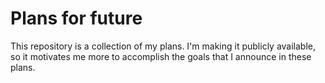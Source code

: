 # Plans for future

This repository is a collection of my plans. I'm making it publicly available, so it motivates me more to accomplish the goals that I announce in these plans. 
